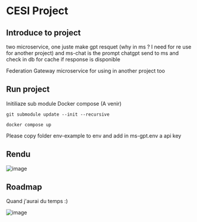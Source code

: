 # CESI Project

## Introduce to project

two microservice, one juste make gpt resquet (why in ms ? I need for re use for another project) and ms-chat is the prompt chatgpt send to ms and check in db for cache if response is disponible

Federation Gateway microservice for using in another project too

## Run project

Initiliaze sub module
Docker compose
(A venir)

```
git submodule update --init --recursive
```
```
docker compose up
```

Please copy folder env-example to env and add in ms-gpt.env a api key

## Rendu

![image](https://github.com/Killian-Aidalinfo/RapidoRelax-CESI/assets/146849979/c7901357-3bc7-439f-9139-69ae285f9580)

## Roadmap

Quand j'aurai du temps :)

![image](https://github.com/Killian-Aidalinfo/RapidoRelax-CESI/assets/146849979/622f00d3-b33a-4a9d-83a5-5db0fb54aecb)

